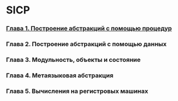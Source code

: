 # SICP

### [Глава 1. Построение абстракций с помощью процедур](./chapter-1/index.md)
### Глава 2. Построение абстракций с помощью данных
### Глава 3. Модульность, объекты и состояние
### Глава 4. Метаязыковая абстракция
### Глава 5. Вычисления на регистровых машинах
